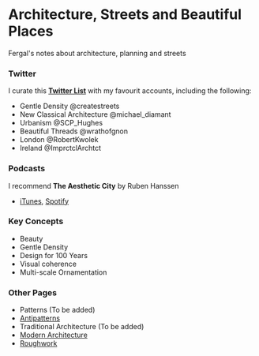 # Architecture, Streets and Beautiful Places
Fergal's notes about architecture, planning and streets

### Twitter
I curate this [**Twitter List**](https://twitter.com/i/lists/1322508700649750528) with my favourit accounts, including the following:
* Gentle Density @createstreets
* New Classical Architecture @michael_diamant
* Urbanism @SCP_Hughes
* Beautiful Threads @wrathofgnon
* London @RobertKwolek
* Ireland @ImprctclArchtct

### Podcasts
I recommend **The Aesthetic City** by Ruben Hanssen
* [iTunes](https://podcasts.apple.com/lu/podcast/the-aesthetic-city/id1613784991), [Spotify](https://open.spotify.com/show/4cU3tcGKXiziKGuvfd3KIa)

### Key Concepts
* Beauty
* Gentle Density
* Design for 100 Years
* Visual coherence
* Multi-scale Ornamentation

### Other Pages
* Patterns (To be added)
* [Antipatterns](antipatterns.md)
* Traditional Architecture (To be added)
* [Modern Architecture](modern-architecture.md)
* [Roughwork](roughwork.md)
